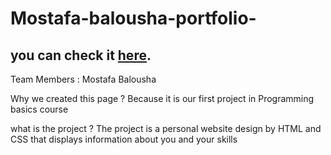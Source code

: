 
# Mostafa-balousha-portfolio-

## you can check it [here](file:///C:/Users/hp%20250%20G7%20G10/Desktop/Mostafa%20Sky%20Geeks/SKY/pro/Mostafa-balousha-portfolio/strcture.html).

Team Members :
Mostafa Balousha

Why we created this page ? 
Because it is our first project in  Programming basics course

what is the project ? 
The project is a personal website design by HTML and CSS that displays 
information about you and your skills
